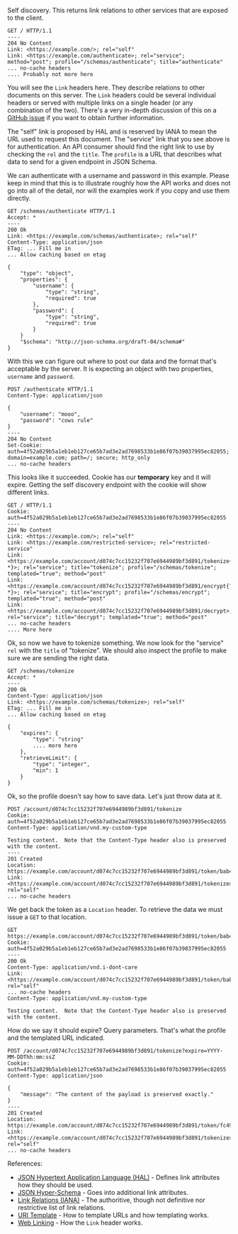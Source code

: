 Self discovery.  This returns link relations to other services that are exposed to the client.


    GET / HTTP/1.1
    ----
    204 No Content
    Link: <https://example.com/>; rel="self"
    Link: <https://example.com/authenticate>; rel="service"; method="post"; profile="/schemas/authenticate"; title="authenticate"
    ... no-cache headers
    .... Probably not more here


You will see the `Link` headers here.  They describe relations to other documents on this server.  The `Link` headers could be several individual headers or served with multiple links on a single header (or any combination of the two).  There's a very in-depth discussion of this on a [GitHub issue](https://github.com/kennethreitz/requests/issues/741) if you want to obtain further information.

The "self" link is proposed by HAL and is reserved by IANA to mean the URL used to request this document.  The "service" link that you see above is for authentication.  An API consumer should find the right link to use by checking the `rel` and the `title`.  The `profile` is a URL that describes what data to send for a given endpoint in JSON Schema.

We can authenticate with a username and password in this example.  Please keep in mind that this is to illustrate roughly how the API works and does not go into all of the detail, nor will the examples work if you copy and use them directly.


    GET /schemas/authenticate HTTP/1.1
    Accept: *
    ----
    200 Ok
    Link: <https://example.com/schemas/authenticate>; rel="self"
    Content-Type: application/json
    ETag: ... Fill me in
    ... Allow caching based on etag

    {
        "type": "object",
        "properties": {
            "username": {
                "type": "string",
                "required": true
            },
            "password": {
                "type": "string",
                "required": true
            }
        }
        "$schema": "http://json-schema.org/draft-04/schema#"
    }


With this we can figure out where to post our data and the format that's acceptable by the server.  It is expecting an object with two properties, `username` and `password`.

    POST /authenticate HTTP/1.1
    Content-Type: application/json

    {
        "username": "mooo",
        "password": "cows rule"
    }
    ----
    204 No Content
    Set-Cookie: auth=4f52a029b5a1eb1eb127ce65b7ad3e2ad7698533b1e86f07b39037995ec82055; domain=example.com; path=/; secure; http_only
    ... no-cache headers


This looks like it succeeded.  Cookie has our **temporary** key and it will expire.  Getting the self discovery endpoint with the cookie will show different links.


    GET / HTTP/1.1
    Cookie: auth=4f52a029b5a1eb1eb127ce65b7ad3e2ad7698533b1e86f07b39037995ec82055
    ----
    204 No Content
    Link: <https://example.com/>; rel="self"
    Link: <https://example.com/restricted-service>; rel="restricted-service"
    Link: <https://example.com/account/d074c7cc15232f707e6944989bf3d891/tokenize{?*}>; rel="service"; title="tokenize"; profile="/schemas/tokenize"; templated="true"; method="post"
    Link: <https://example.com/account/d074c7cc15232f707e6944989bf3d891/encrypt{?*}>; rel="service"; title="encrypt"; profile="/schemas/encrypt"; templated="true"; method="post"
    Link: <https://example.com/account/d074c7cc15232f707e6944989bf3d891/decrypt>; rel="service"; title="decrypt"; templated="true"; method="post"
    ... no-cache headers
    .... More here


Ok, so now we have to tokenize something.  We now look for the "service" `rel` with the `title` of "tokenize".  We should also inspect the profile to make sure we are sending the right data.


    GET /schemas/tokenize
    Accept: *
    ----
    200 Ok
    Content-Type: application/json
    Link: <https://example.com/schemas/tokenize>; rel="self"
    ETag: ... Fill me in
    ... Allow caching based on etag

    {
        "expires": {
            "type": "string"
            .... more here
        },
        "retrieveLimit": {
            "type": "integer",
            "min": 1
        }
    }

Ok, so the profile doesn't say how to save data.  Let's just throw data at it.


    POST /account/d074c7cc15232f707e6944989bf3d891/tokenize
    Cookie: auth=4f52a029b5a1eb1eb127ce65b7ad3e2ad7698533b1e86f07b39037995ec82055
    Content-Type: application/vnd.my-custom-type

    Testing content.  Note that the Content-Type header also is preserved with the content.
    ----
    201 Created
    Location: https://example.com/account/d074c7cc15232f707e6944989bf3d891/token/bab4bc9938c8483c200eb1863488b356
    Link: <https://example.com/account/d074c7cc15232f707e6944989bf3d891/tokenize>; rel="self"
    ... no-cache headers


We get back the token as a `Location` header.  To retrieve the data we must issue a `GET` to that location.


    GET https://example.com/account/d074c7cc15232f707e6944989bf3d891/token/bab4bc9938c8483c200eb1863488b356
    Cookie: auth=4f52a029b5a1eb1eb127ce65b7ad3e2ad7698533b1e86f07b39037995ec82055
    ----
    200 Ok
    Content-Type: application/vnd.i-dont-care
    Link: <https://example.com/account/d074c7cc15232f707e6944989bf3d891/token/bab4bc9938c8483c200eb1863488b356>; rel="self"
    ... no-cache headers
    Content-Type: application/vnd.my-custom-type

    Testing content.  Note that the Content-Type header also is preserved with the content.


How do we say it should expire?  Query parameters.  That's what the profile and the templated URL indicated.


    POST /account/d074c7cc15232f707e6944989bf3d891/tokenize?expire=YYYY-MM-DDThh:mm:ssZ
    Cookie: auth=4f52a029b5a1eb1eb127ce65b7ad3e2ad7698533b1e86f07b39037995ec82055
    Content-Type: application/json

    {
        "message": "The content of the payload is preserved exactly."
    }
    ----
    201 Created
    Location: https://example.com/account/d074c7cc15232f707e6944989bf3d891/token/fc499f2f68fd5fb0210c210d0ebb7d7c
    Link: <https://example.com/account/d074c7cc15232f707e6944989bf3d891/tokenize>; rel="self"
    ... no-cache headers


References:

* [JSON Hypertext Application Language (HAL)](https://tools.ietf.org/html/draft-kelly-json-hal-06) - Defines link attributes how they should be used.
* [JSON Hyper-Schema](http://json-schema.org/latest/json-schema-hypermedia.html) - Goes into additional link attributes.
* [Link Relations (IANA)](http://www.iana.org/assignments/link-relations/link-relations.xhtml) - The authoritive, though not definitive nor restrictive list of link relations.
* [URI Template](https://tools.ietf.org/html/rfc6570) - How to template URLs and how templating works.
* [Web Linking](https://tools.ietf.org/html/rfc5988) - How the `Link` header works.